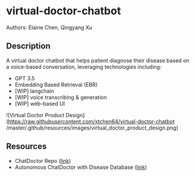 # virtual-doctor-chatbot
Authors: Elaine Chen, Qingyang Xu

## Description
A virtual doctor chatbot that helps patient diagnose their disease based on a voice-based conversation, leveraging technologies including:
- GPT 3.5
- Embedding Based Retrieval (EBR)
- [WIP] langchain
- [WIP] voice transcribing & generation
- [WIP] web-based UI

![Virtual Doctor Product Design](https://raw.githubusercontent.com/xtchen64/virtual-doctor-chatbot
/master/.github/resources/images/virtual_doctor_product_design.png)

## Resources
- ChatDoctor Repo ([link](https://github.com/Kent0n-Li/ChatDoctor))
- Autonomous ChatDoctor with Disease Database ([link](https://huggingface.co/spaces/kenton-li/chatdoctor_csv))